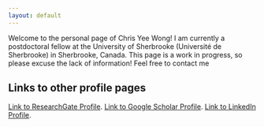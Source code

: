 ```yaml
---
layout: default
---
```


Welcome to the personal page of Chris Yee Wong! I am currently a postdoctoral fellow at the University of Sherbrooke (Université de Sherbrooke) in Sherbrooke, Canada. This page is a work in progress, so please excuse the lack of information! Feel free to contact me 

## Links to other profile pages

[Link to ResearchGate Profile](https://www.researchgate.net/profile/Christopher-Yee-Wong).
[Link to Google Scholar Profile](https://scholar.google.ca/citations?user=rddmHA4AAAAJ&hl=en&authuser=1).
[Link to LinkedIn Profile]([./another-page.html](https://www.linkedin.com/in/chrisyeewong/)).

